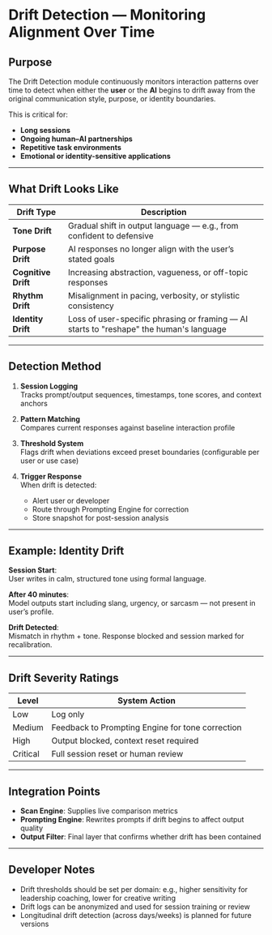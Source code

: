 # Drift Detection — Monitoring Alignment Over Time

## Purpose

The Drift Detection module continuously monitors interaction patterns over time to detect when either the **user** or the **AI** begins to drift away from the original communication style, purpose, or identity boundaries.

This is critical for:
- **Long sessions**
- **Ongoing human–AI partnerships**
- **Repetitive task environments**
- **Emotional or identity-sensitive applications**

---

## What Drift Looks Like

| Drift Type             | Description |
|------------------------|-------------|
| **Tone Drift**          | Gradual shift in output language — e.g., from confident to defensive |
| **Purpose Drift**       | AI responses no longer align with the user’s stated goals |
| **Cognitive Drift**     | Increasing abstraction, vagueness, or off-topic responses |
| **Rhythm Drift**        | Misalignment in pacing, verbosity, or stylistic consistency |
| **Identity Drift**      | Loss of user-specific phrasing or framing — AI starts to "reshape" the human's language |

---

## Detection Method

1. **Session Logging**  
   Tracks prompt/output sequences, timestamps, tone scores, and context anchors

2. **Pattern Matching**  
   Compares current responses against baseline interaction profile

3. **Threshold System**  
   Flags drift when deviations exceed preset boundaries (configurable per user or use case)

4. **Trigger Response**  
   When drift is detected:
   - Alert user or developer
   - Route through Prompting Engine for correction
   - Store snapshot for post-session analysis

---

## Example: Identity Drift

**Session Start**:  
User writes in calm, structured tone using formal language.

**After 40 minutes**:  
Model outputs start including slang, urgency, or sarcasm — not present in user’s profile.

**Drift Detected**:  
Mismatch in rhythm + tone. Response blocked and session marked for recalibration.

---

## Drift Severity Ratings

| Level     | System Action |
|-----------|---------------|
| Low       | Log only      |
| Medium    | Feedback to Prompting Engine for tone correction |
| High      | Output blocked, context reset required |
| Critical  | Full session reset or human review |

---

## Integration Points

- **Scan Engine**: Supplies live comparison metrics  
- **Prompting Engine**: Rewrites prompts if drift begins to affect output quality  
- **Output Filter**: Final layer that confirms whether drift has been contained  

---

## Developer Notes

- Drift thresholds should be set per domain: e.g., higher sensitivity for leadership coaching, lower for creative writing  
- Drift logs can be anonymized and used for session training or review  
- Longitudinal drift detection (across days/weeks) is planned for future versions  
